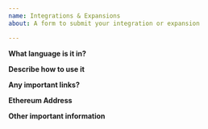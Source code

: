 ```yaml
---
name: Integrations & Expansions
about: A form to submit your integration or expansion

---
```


**What language is it in?**

**Describe how to use it**

**Any important links?**

**Ethereum Address**

**Other important information**
